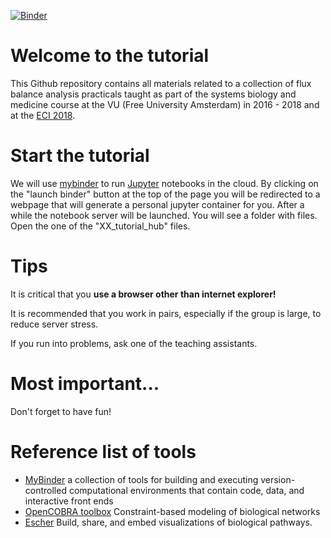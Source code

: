 [![Binder](https://mybinder.org/badge.svg)](https://mybinder.org/v2/gh/ThierryMondeel/Systems_Biology_FBA_tutorial/master)

# Welcome to the tutorial
This Github repository contains all materials related to a collection of flux balance analysis practicals taught as part of the systems biology and medicine course at the VU (Free University Amsterdam) in 2016 - 2018 and at the [ECI 2018](http://www.eci2018.org). 

# Start the tutorial
We will use [mybinder](http://mybinder.org/) to run [Jupyter](http://jupyter.org/) notebooks in the cloud. By clicking on the "launch binder" button at the top of the page you will be redirected to a webpage that will generate a personal jupyter container for you. After a while the notebook server will be launched. You will see a folder with files. Open the one of the "XX_tutorial_hub" files.

# Tips
It is critical that you **use a browser other than internet explorer!**

It is recommended that you work in pairs, especially if the group is large, to reduce server stress.

If you run into problems, ask one of the teaching assistants. 

# Most important... 
Don't forget to have fun! 

# Reference list of tools
- [MyBinder](http://mybinder.org/) a collection of tools for building and executing version-controlled computational environments that contain code, data, and interactive front ends
- [OpenCOBRA toolbox](https://opencobra.github.io/) Constraint-based modeling of biological networks
- [Escher](https://escher.github.io) Build, share, and embed visualizations of biological pathways.
